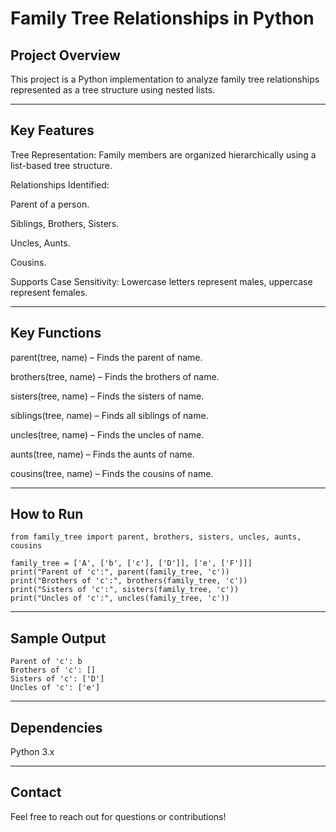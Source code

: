# Family Tree Relationships in Python

## Project Overview

This project is a Python implementation to analyze family tree relationships represented as a tree structure using nested lists.

---

## Key Features

Tree Representation: Family members are organized hierarchically using a list-based tree structure.

Relationships Identified:

Parent of a person.

Siblings, Brothers, Sisters.

Uncles, Aunts.

Cousins.

Supports Case Sensitivity: Lowercase letters represent males, uppercase represent females.

---

## Key Functions

parent(tree, name) – Finds the parent of name.

brothers(tree, name) – Finds the brothers of name.

sisters(tree, name) – Finds the sisters of name.

siblings(tree, name) – Finds all siblings of name.

uncles(tree, name) – Finds the uncles of name.

aunts(tree, name) – Finds the aunts of name.

cousins(tree, name) – Finds the cousins of name.

---

## How to Run

```
from family_tree import parent, brothers, sisters, uncles, aunts, cousins

family_tree = ['A', ['b', ['c'], ['D']], ['e', ['F']]]
print("Parent of 'c':", parent(family_tree, 'c'))
print("Brothers of 'c':", brothers(family_tree, 'c'))
print("Sisters of 'c':", sisters(family_tree, 'c'))
print("Uncles of 'c':", uncles(family_tree, 'c'))
```

---

## Sample Output

```
Parent of 'c': b
Brothers of 'c': []
Sisters of 'c': ['D']
Uncles of 'c': ['e']
```

---

## Dependencies

Python 3.x

---

## Contact

Feel free to reach out for questions or contributions!
